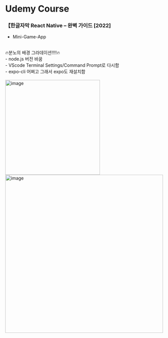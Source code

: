 # Udemy Course
### 【한글자막 React Native – 완벽 가이드 [2022]

- Mini-Game-App
<br>
🔥분노의 배경 그라데이션!!!!🔥
<br>
- node.js 버전 바꿈 <br>
- VScode Terminal Settings/Command Prompt로 다시함 <br>
- expo-cli 어쩌고 그래서 expo도 재설치함 <br>
<br>
<img width="300" alt="image" src="https://user-images.githubusercontent.com/59243729/202198956-4fda4f3c-7190-442f-ac35-d48a01dca0d0.png">
<img width="500" alt="image" src="https://user-images.githubusercontent.com/59243729/202198177-ef648e8c-d9db-433b-90ee-89e023152d11.png">


